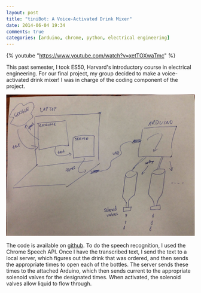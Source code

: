 ```yaml
---
layout: post
title: "tiniBot: A Voice-Activated Drink Mixer"
date: 2014-06-04 19:34
comments: true
categories: [arduino, chrome, python, electrical engineering]
---
```


{% youtube "https://www.youtube.com/watch?v=xetTOXwaTmc" %}

This past semester, I took ES50, Harvard's introductory course in electrical
engineering. For our final project, my group decided to make a voice-activated
drink mixer! I was in charge of the coding component of the project.

![Omnibox GDrive Search](/images/tinibot-code.jpg)

The code is available on [github](https://github.com/kennyyu/tinibot).
To do the speech recognition, I
used the Chrome Speech API. Once I have the transcribed text, I send
the text to a local server, which figures out the drink that was ordered,
and then sends the appropriate times to open each of the bottles.
The server sends these times to the attached Arduino, which then
sends current to the appropriate solenoid valves for the designated times.
When activated, the solenoid valves allow liquid to flow through.